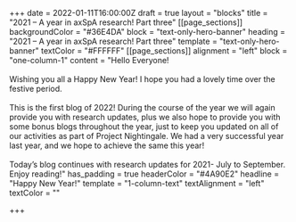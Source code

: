 +++
date = 2022-01-11T16:00:00Z
draft = true
layout = "blocks"
title = "2021 – A year in axSpA research! Part three"
[[page_sections]]
backgroundColor = "#36E4DA"
block = "text-only-hero-banner"
heading = "2021 – A year in axSpA research! Part three"
template = "text-only-hero-banner"
textColor = "#FFFFFF"
[[page_sections]]
alignment = "left"
block = "one-column-1"
content = "Hello Everyone!<br><br>Wishing you all a Happy New Year! I hope you had a lovely time over the festive period.<br><br>This is the first blog of 2022! During the course of the year we will again provide you with research updates, plus we also hope to provide you with some bonus blogs throughout the year, just to keep you updated on all of our activities as part of Project Nightingale. We had a very successful year last year, and we hope to achieve the same this year!<br><br>Today’s blog continues with research updates for 2021- July to September. Enjoy reading!"
has_padding = true
headerColor = "#4A90E2"
headline = "Happy New Year!"
template = "1-column-text"
textAlignment = "left"
textColor = ""

+++
